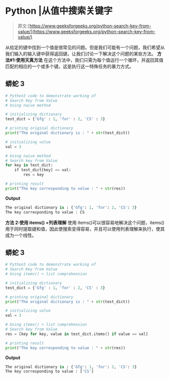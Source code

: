 # Python |从值中搜索关键字

> 原文:[https://www.geeksforgeeks.org/python-search-key-from-value/](https://www.geeksforgeeks.org/python-search-key-from-value/)

从给定的键中找到一个值是很常见的问题。但是我们可能有一个问题，我们希望从我们输入的输入键中获得返回键。让我们讨论一下解决这个问题的某些方法。
**方法#1:使用天真方法**
在这个方法中，我们只需为每个值运行一个循环，并返回其值匹配的相应的一个或多个键。这是执行这一特殊任务的暴力方式。

## 蟒蛇 3

```py
# Python3 code to demonstrate working of
# Search Key from Value
# Using naive method

# initializing dictionary
test_dict = {'Gfg' : 1, 'for' : 2, 'CS' : 3}

# printing original dictionary
print("The original dictionary is : " + str(test_dict))

# initializing value
val = 3

# Using naive method
# Search key from Value
for key in test_dict:
    if test_dict[key] == val:
        res = key

# printing result
print("The key corresponding to value : " + str(res))
```

**Output**

```py
The original dictionary is : {'Gfg': 1, 'for': 2, 'CS': 3}
The key corresponding to value : CS

```

**方法 2:使用 items() +列表理解**
使用 items()可以很容易地解决这个问题，items()用于同时提取键和值，因此使搜索变得容易，并且可以使用列表理解来执行，使其成为一个线性。

## 蟒蛇 3

```py
# Python3 code to demonstrate working of
# Search Key from Value
# Using items() + list comprehension

# initializing dictionary
test_dict = {'Gfg' : 1, 'for' : 2, 'CS' : 3}

# printing original dictionary
print("The original dictionary is : " + str(test_dict))

# initializing value
val = 3

# Using items() + list comprehension
# Search key from Value
res = [key for key, value in test_dict.items() if value == val]

# printing result
print("The key corresponding to value : " + str(res))
```

**Output**

```py
The original dictionary is : {'Gfg': 1, 'for': 2, 'CS': 3}
The key corresponding to value : ['CS']

```